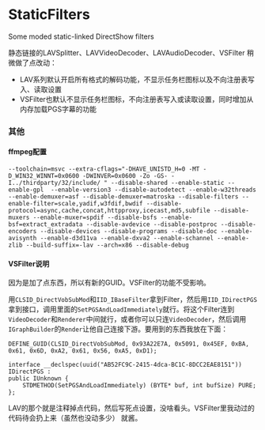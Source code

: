 # StaticFilters

Some moded static-linked DirectShow filters 

静态链接的LAVSplitter、LAVVideoDecoder、LAVAudioDecoder、VSFilter 
稍微做了点改动： 

+ LAV系列默认开启所有格式的解码功能，不显示任务栏图标以及不向注册表写入、读取设置 
+ VSFilter也默认不显示任务栏图标，不向注册表写入或读取设置，同时增加从内存加载PGS字幕的功能 

### 其他

#### ffmpeg配置

```
--toolchain=msvc --extra-cflags="-DHAVE_UNISTD_H=0 -MT -D_WIN32_WINNT=0x0600 -DWINVER=0x0600 -Zo -GS- -I../thirdparty/32/include/ " --disable-shared --enable-static --enable-gpl  --enable-version3 --disable-autodetect --enable-w32threads --enable-demuxer=asf --disable-demuxer=matroska --disable-filters --enable-filter=scale,yadif,w3fdif,bwdif --disable-protocol=async,cache,concat,httpproxy,icecast,md5,subfile --disable-muxers --enable-muxer=spdif --disable-bsfs --enable-bsf=extract_extradata --disable-avdevice --disable-postproc --disable-encoders --disable-devices --disable-programs --disable-doc --enable-avisynth --enable-d3d11va --enable-dxva2 --enable-schannel --enable-zlib --build-suffix=-lav --arch=x86 --disable-debug
```

#### VSFilter说明  

因为是加了点东西，所以有新的GUID。VSFilter的功能不受影响。 

用`CLSID_DirectVobSubMod`和`IID_IBaseFilter`拿到Filter，然后用`IID_IDirectPGS`拿到接口，调用里面的`SetPGSAndLoadImmediately`就行。将这个Filter连到`VideoDecoder`和`Renderer`中间就行，或者你可以只连`VideoDecoder`，然后调用`IGraphBuilder`的`Render`让他自己连接下游。要用到的东西我放在下面： 

```
DEFINE_GUID(CLSID_DirectVobSubMod, 0x93A22E7A, 0x5091, 0x45EF, 0xBA, 0x61, 0x6D, 0xA2, 0x61, 0x56, 0xA5, 0xD1);

interface __declspec(uuid("AB52FC9C-2415-4dca-BC1C-8DCC2EAE8151"))
IDirectPGS :
public IUnknown {
    STDMETHOD(SetPGSAndLoadImmediately) (BYTE* buf, int bufSize) PURE;
};
```
 
LAV的那个就是注释掉点代码，然后写死点设置，没啥看头。VSFilter里我动过的代码待会扔上来（虽然也没动多少） 
就酱。
